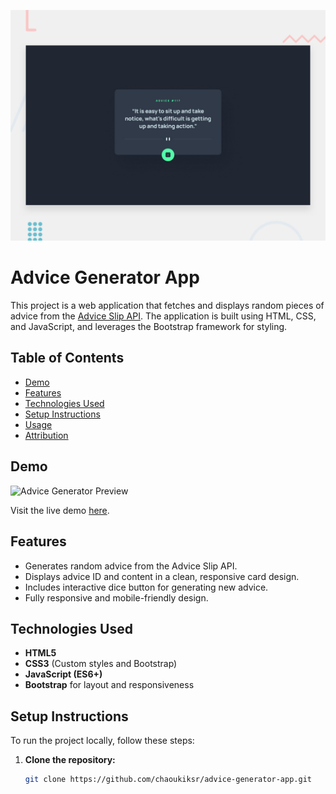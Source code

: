 
![Design preview for the Advice generator app coding challenge](./design/desktop-preview.jpg)

# Advice Generator App

This project is a web application that fetches and displays random pieces of advice from the [Advice Slip API](https://api.adviceslip.com/). The application is built using HTML, CSS, and JavaScript, and leverages the Bootstrap framework for styling.

## Table of Contents
- [Demo](#demo)
- [Features](#features)
- [Technologies Used](#technologies-used)
- [Setup Instructions](#setup-instructions)
- [Usage](#usage)
- [Attribution](#attribution)

## Demo
![Advice Generator Preview](./images/demo-preview.png)

Visit the live demo [here](https://chaoukiksr.github.io/Advice-generator-app/).

## Features
- Generates random advice from the Advice Slip API.
- Displays advice ID and content in a clean, responsive card design.
- Includes interactive dice button for generating new advice.
- Fully responsive and mobile-friendly design.

## Technologies Used
- **HTML5**
- **CSS3** (Custom styles and Bootstrap)
- **JavaScript (ES6+)**
- **Bootstrap** for layout and responsiveness

## Setup Instructions

To run the project locally, follow these steps:

1. **Clone the repository:**
   ```bash
   git clone https://github.com/chaoukiksr/advice-generator-app.git
